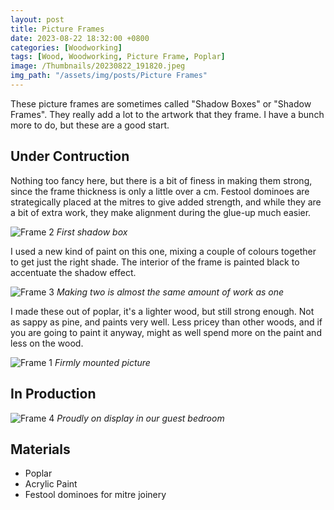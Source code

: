 ```yaml
---
layout: post
title: Picture Frames
date: 2023-08-22 18:32:00 +0800
categories: [Woodworking]
tags: [Wood, Woodworking, Picture Frame, Poplar]
image: /Thumbnails/20230822_191820.jpeg
img_path: "/assets/img/posts/Picture Frames"
---
```


These picture frames are sometimes called "Shadow Boxes" or "Shadow Frames".  They really add a lot to the artwork that they frame.  I have a bunch more to do, but these are a good start.  

## Under Contruction

Nothing too fancy here, but there is a bit of finess in making them strong, since the frame thickness is only a little over a cm.  Festool dominoes are strategically placed at the mitres to give added strength, and while they are a bit of extra work, they make alignment during the glue-up much easier.

![Frame 2][Frame 2]
_First shadow box_

I used a new kind of paint on this one, mixing a couple of colours together to get just the right shade.  The interior of the frame is painted black to accentuate the shadow effect.

![Frame 3][Frame 3]
_Making two is almost the same amount of work as one_

I made these out of poplar, it's a lighter wood, but still strong enough.  Not as sappy as pine, and paints very well.  Less pricey than other woods, and if you are going to paint it anyway, might as well spend more on the paint and less on the wood.

![Frame 1][Frame 1]
_Firmly mounted picture_

## In Production

![Frame 4][Frame 4]
_Proudly on display in our guest bedroom_

## Materials

- Poplar
- Acrylic Paint
- Festool dominoes for mitre joinery

[Frame 1]: 20230822_191820.jpeg
[Frame 2]: 20230822_184956.jpeg
[Frame 3]: 20230822_184948.jpeg
[Frame 4]: IMG_0636.jpeg

